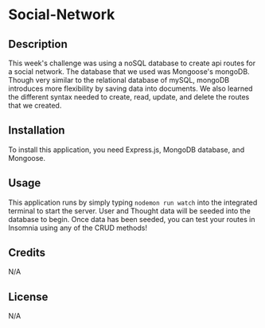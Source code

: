 # Social-Network
## Description

This week's challenge was using a noSQL database to create api routes for a social network. The database that we used was Mongoose's mongoDB. Though very similar to the relational database of mySQL, mongoDB introduces more flexibility by saving data into documents. We also learned the different syntax needed to create, read, update, and delete the routes that we created.

## Installation

To install this application, you need Express.js, MongoDB database, and Mongoose. 

## Usage

This application runs by simply typing ```nodemon run watch``` into the integrated terminal to start the server. User and Thought data will be seeded into the database to begin. Once data has been seeded, you can test your routes in Insomnia using any of the CRUD methods!

## Credits

N/A

## License

N/A